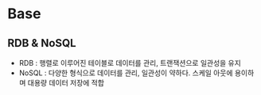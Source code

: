 # Base

## RDB & NoSQL
- RDB : 행렬로 이루어진 테이블로 데이터를 관리, 트랜잭션으로 일관성을 유지
- NoSQL : 다양한 형식으로 데이터를 관리, 일관성이 약하다. 스케일 아웃에 용이하며 대용량 데이터 저장에 적합